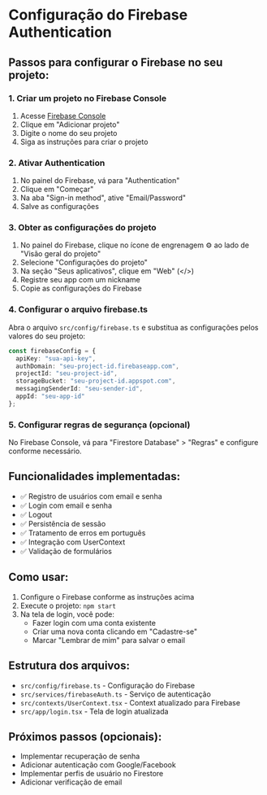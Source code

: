 # Configuração do Firebase Authentication

## Passos para configurar o Firebase no seu projeto:

### 1. Criar um projeto no Firebase Console

1. Acesse [Firebase Console](https://console.firebase.google.com/)
2. Clique em "Adicionar projeto"
3. Digite o nome do seu projeto
4. Siga as instruções para criar o projeto

### 2. Ativar Authentication

1. No painel do Firebase, vá para "Authentication"
2. Clique em "Começar"
3. Na aba "Sign-in method", ative "Email/Password"
4. Salve as configurações

### 3. Obter as configurações do projeto

1. No painel do Firebase, clique no ícone de engrenagem ⚙️ ao lado de "Visão geral do projeto"
2. Selecione "Configurações do projeto"
3. Na seção "Seus aplicativos", clique em "Web" (</>)
4. Registre seu app com um nickname
5. Copie as configurações do Firebase

### 4. Configurar o arquivo firebase.ts

Abra o arquivo `src/config/firebase.ts` e substitua as configurações pelos valores do seu projeto:

```typescript
const firebaseConfig = {
  apiKey: "sua-api-key",
  authDomain: "seu-project-id.firebaseapp.com",
  projectId: "seu-project-id",
  storageBucket: "seu-project-id.appspot.com",
  messagingSenderId: "seu-sender-id",
  appId: "seu-app-id"
};
```

### 5. Configurar regras de segurança (opcional)

No Firebase Console, vá para "Firestore Database" > "Regras" e configure conforme necessário.

## Funcionalidades implementadas:

- ✅ Registro de usuários com email e senha
- ✅ Login com email e senha
- ✅ Logout
- ✅ Persistência de sessão
- ✅ Tratamento de erros em português
- ✅ Integração com UserContext
- ✅ Validação de formulários

## Como usar:

1. Configure o Firebase conforme as instruções acima
2. Execute o projeto: `npm start`
3. Na tela de login, você pode:
   - Fazer login com uma conta existente
   - Criar uma nova conta clicando em "Cadastre-se"
   - Marcar "Lembrar de mim" para salvar o email

## Estrutura dos arquivos:

- `src/config/firebase.ts` - Configuração do Firebase
- `src/services/firebaseAuth.ts` - Serviço de autenticação
- `src/contexts/UserContext.tsx` - Context atualizado para Firebase
- `src/app/login.tsx` - Tela de login atualizada

## Próximos passos (opcionais):

- Implementar recuperação de senha
- Adicionar autenticação com Google/Facebook
- Implementar perfis de usuário no Firestore
- Adicionar verificação de email